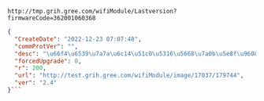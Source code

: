 `http://tmp.grih.gree.com/wifiModule/Lastversion?firmwareCode=362001060368`

```json
{
  "CreateDate": "2022-12-23 07:07:48",
  "commProtVer": "",
  "desc": "\u66f4\u6539\u7a7a\u6c14\u51c0\u5316\u5668\u7a0b\u5e8f\u9608\u503c\u8303\u56f4\uff0c\u63d0\u5230\u6a21\u7ec4\u8054\u7f51\u7a33\u5b9a\u6027\u3002",
  "forcedUpgrade": 0,
  "r": 200,
  "url": "http://test.grih.gree.com/wifiModule/image/17037/179744",
  "ver": "2.4"
}```